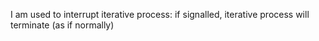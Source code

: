 I am used to interrupt iterative process: if signalled, iterative process will terminate (as if normally)